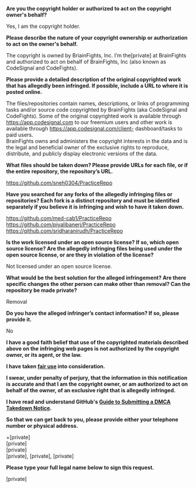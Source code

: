 **Are you the copyright holder or authorized to act on the copyright owner's behalf?**

Yes, I am the copyright holder.

**Please describe the nature of your copyright ownership or authorization to act on the owner's behalf.**

The copyright is owned by BriainFights, Inc. I’m the[private] at BrainFights and authorized to act on behalf of BrainFights, Inc (also known as CodeSignal and CodeFights).

**Please provide a detailed description of the original copyrighted work that has allegedly been infringed. If possible, include a URL to where it is posted online.**

The files/repositories contain names, descriptions, or links of programming tasks and/or source code copyrighted by BrainFights (aka CodeSignal and CodeFights).
Some of the original copyrighted work is available through https://app.codesignal.com to our freemium users and other work is available through https://app.codesignal.com/client-
dashboard/tasks to paid users.  
BrainFights owns and administers the copyright interests in the data and is the legal and beneficial owner of the exclusive rights to reproduce, distribute, and publicly display
electronic versions of the data.  

**What files should be taken down? Please provide URLs for each file, or if the entire repository, the repository’s URL.**

https://github.com/sneh0304/PracticeRepo

**Have you searched for any forks of the allegedly infringing files or repositories? Each fork is a distinct repository and must be identified separately if you believe it is infringing and wish to have it taken down.**

https://github.com/med-cab1/PracticeRepo
https://github.com/piyalibanerj/PracticeRepo
https://github.com/sridharanirudh/PracticeRepo

**Is the work licensed under an open source license? If so, which open source license? Are the allegedly infringing files being used under the open source license, or are they in violation of the license?**

Not licensed under an open source license.

**What would be the best solution for the alleged infringement? Are there specific changes the other person can make other than removal? Can the repository be made private?**

Removal

**Do you have the alleged infringer’s contact information? If so, please provide it.**

No

**I have a good faith belief that use of the copyrighted materials described above on the infringing web pages is not authorized by the copyright owner, or its agent, or the law.**

**I have taken <a href="https://www.lumendatabase.org/topics/22">fair use</a> into consideration.**

**I swear, under penalty of perjury, that the information in this notification is accurate and that I am the copyright owner, or am authorized to act on behalf of the owner, of an exclusive right that is allegedly infringed.**

**I have read and understand GitHub's <a href="https://docs.github.com/articles/guide-to-submitting-a-dmca-takedown-notice/">Guide to Submitting a DMCA Takedown Notice</a>.**

**So that we can get back to you, please provide either your telephone number or physical address.**

+[private]  
[private]  
[private]  
[private], [private], [private]

**Please type your full legal name below to sign this request.**

[private]
